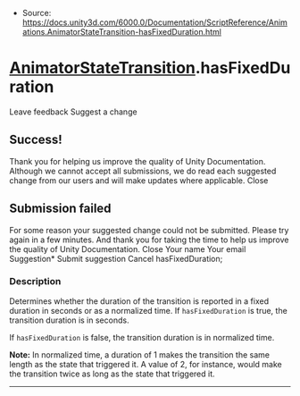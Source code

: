 * Source: https://docs.unity3d.com/6000.0/Documentation/ScriptReference/Animations.AnimatorStateTransition-hasFixedDuration.html

#  [AnimatorStateTransition](https://docs.unity3d.com/6000.0/Documentation/ScriptReference/Animations.AnimatorStateTransition.html).hasFixedDuration
Leave feedback
Suggest a change
## Success!
Thank you for helping us improve the quality of Unity Documentation. Although we cannot accept all submissions, we do read each suggested change from our users and will make updates where applicable.
Close
## Submission failed
For some reason your suggested change could not be submitted. Please <a>try again</a> in a few minutes. And thank you for taking the time to help us improve the quality of Unity Documentation.
Close
Your name Your email Suggestion* Submit suggestion
Cancel
hasFixedDuration; 
### Description
Determines whether the duration of the transition is reported in a fixed duration in seconds or as a normalized time.
If `hasFixedDuration` is true, the transition duration is in seconds.  
  
If `hasFixedDuration` is false, the transition duration is in normalized time.  
  
**Note:** In normalized time, a duration of 1 makes the transition the same length as the state that triggered it. A value of 2, for instance, would make the transition twice as long as the state that triggered it.
* * *
